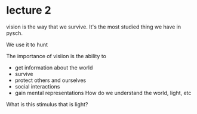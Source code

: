 # lecture 2

vision is the way that we survive. It's the most studied thing we have in pysch.

We use it to hunt 

The importance of visiion is the ability to 
- get information about the world
- survive
- protect others and ourselves
- social interactions 
- gain mental representations
	How do we understand the world, light, etc

What is this stimulus that is light?
